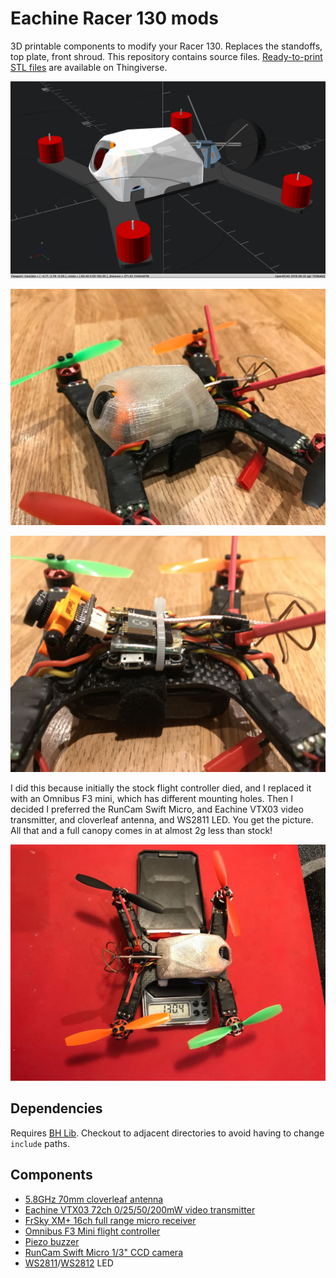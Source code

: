 # Eachine Racer 130 mods

3D printable components to modify your Racer 130. Replaces the standoffs, top plate, front shroud. This repository contains source files. [Ready-to-print STL files](https://www.thingiverse.com/thing:2605581 "Eachine Racer 130 3D printed replacement parts") are available on Thingiverse.

![Eachine Racer 130 mods OpenSCAD render](https://github.com/brandonhill/Eachine-Racer-130-mods/blob/master/img/render.png)

![Eachine Racer 130 mods completed build](https://github.com/brandonhill/Eachine-Racer-130-mods/blob/master/img/build.jpg)

![Eachine Racer 130 mods canopy off](https://github.com/brandonhill/Eachine-Racer-130-mods/blob/master/img/build-canopy-off.jpg)

I did this because initially the stock flight controller died, and I replaced it with an Omnibus F3 mini, which has different mounting holes. Then I decided I preferred the RunCam Swift Micro, and Eachine VTX03 video transmitter, and cloverleaf antenna, and WS2811 LED. You get the picture. All that and a full canopy comes in at almost 2g less than stock!

![Eachine Racer 130 custom modifications - AUW 130.4g](https://github.com/brandonhill/Eachine-Racer-130-mods/blob/master/img/auw.jpg)

## Dependencies

Requires [BH Lib](https://github.com/brandonhill/BH-Lib). Checkout to adjacent directories to avoid having to change `include` paths.

## Components

* [5.8GHz 70mm cloverleaf antenna](https://www.banggood.com/7cm-2_5dBi-3dBi-5_8G-4-Leaf-RHCP-Micro-Clover-Antenna-IPX-UFL-For-Mini-FPV-VTX-p-1115275.html?p=82221313786612015035)
* [Eachine VTX03 72ch 0/25/50/200mW video transmitter](https://www.banggood.com/Eachine-VTX03-Super-Mini-5_8G-72CH-025mW50mw200mW-Switchable-FPV-Transmitter-p-1114206.html?p=82221313786612015035)
* [FrSky XM+ 16ch full range micro receiver](https://www.banggood.com/Frsky-XM-Micro-D16-SBUS-Full-Range-Receiver-Up-to-16CH-p-1110020.html?p=82221313786612015035)
* [Omnibus F3 Mini flight controller](https://www.banggood.com/Betaflight-3_1-F3-6DOF-Mini-Flight-Controller-20x20mm-Integrated-OSD-Built-in-5V-BEC-p-1119503.html?p=82221313786612015035)
* [Piezo buzzer](https://www.banggood.com/5-PCS-Super-Loud-5V-Active-Alarm-Buzzer-Beeper-Tracker-95_5mm-for-Racing-Drone-p-1117207.html?p=82221313786612015035)
* [RunCam Swift Micro 1/3" CCD camera](https://www.banggood.com/RunCam-Micro-Swift-600TVL-2_1mm-2_3mm-IR-Blocked-CCD-FPV-Camera-PAL-NTSC-5_6g-p-1144546.html?p=82221313786612015035)
* [WS2811](https://www.banggood.com/50Pcs-BlackWhite-PCB-White-Beads-WS2811-LED-Light-Chip-5V-For-RGB-SMD5050-Light-Strip-p-1081269.html?p=82221313786612015035)/[WS2812](https://www.banggood.com/10Pcs-DC-5V-3MM-x-10MM-WS2812B-SMD-LED-Board-Built-in-IC-WS2812-p-958213.html?p=82221313786612015035) LED
